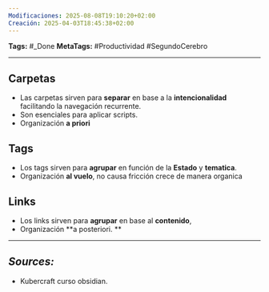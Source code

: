 ```yaml
---
Modificaciones: 2025-08-08T19:10:20+02:00
Creación: 2025-04-03T18:45:38+02:00
---
```

**Tags:** #_Done 
**MetaTags:** #Productividad  #SegundoCerebro
- - -
## **Carpetas** 
- Las carpetas sirven para **separar** en base a la **intencionalidad** facilitando la navegación recurrente. 
- Son esenciales para aplicar scripts. 
- Organización **a priori**
## **Tags**
- Los tags sirven para **agrupar** en función de la **Estado**  y  **tematica**. 
- Organización **al vuelo**, no causa fricción crece de manera organica
## **Links** 
- Los links sirven para **agrupar** en base al **contenido**, 
- Organización **a posteriori. **
- - - 
## ***Sources:***
- Kubercraft curso obsidian.
